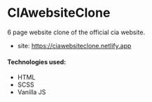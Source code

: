 # CIAwebsiteClone
6 page website clone of the official cia website.
- site: https://ciawebsiteclone.netlify.app
#### Technologies used:
- HTML
- SCSS
- Vanilla JS
